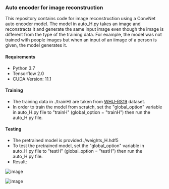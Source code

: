 ### Auto encoder for image reconstruction
This repository contains code for image reconstruction using a ConvNet auto encoder model. The model in auto_H.py takes an image and reconstracts it and generate the same input image even though the image is different from the type of the training data. For example, the model was not trained with people images but when an input of an iimage of a person is given, the model generates it. 

#### Requirements

- Python 3.7
- Tensorflow 2.0
- CUDA Version: 11.1

#### Training
- The training data in ./trainH/ are taken from [WHU-RS19](https://www.kaggle.com/sunray2333/whurs191) dataset.
- In order to train the model from scratch, set the "global_option" variable in auto_H.py file to "trainH" (global_option = "trainH") then run the auto_H.py file.

#### Testing
- The pretrained model is provided ./weights_H.hdf5
- To test the pretrained model, set the "global_option" variable in auto_H.py file to "testH" (global_option = "testH") then run the auto_H.py file.
- Result:

![image](https://user-images.githubusercontent.com/50513215/119574838-fdcd1580-bdad-11eb-90ba-b00b8a1cf1cf.png)

![image](https://user-images.githubusercontent.com/50513215/119574963-2fde7780-bdae-11eb-8db8-2e9152c2cfc6.png)

